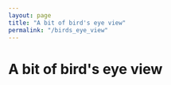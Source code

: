 ```yaml
---
layout: page
title: "A bit of bird's eye view"
permalink: "/birds_eye_view"
---
```


# A bit of bird's eye view

